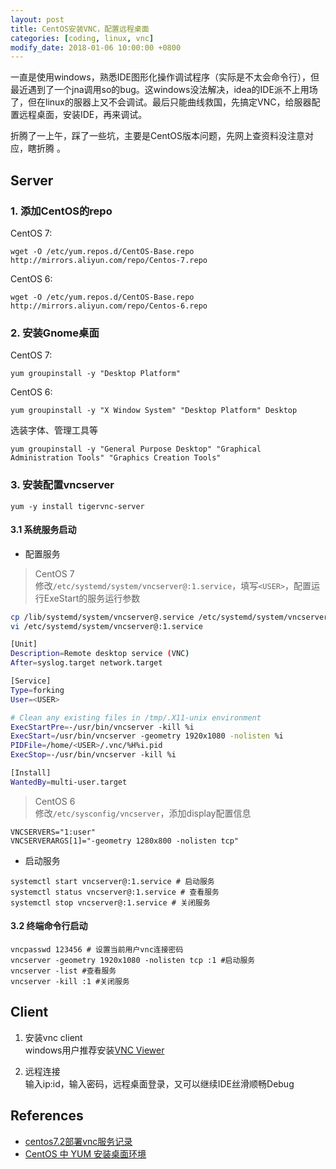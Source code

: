 ```yaml
---
layout: post
title: CentOS安装VNC，配置远程桌面
categories: [coding, linux, vnc]
modify_date: 2018-01-06 10:00:00 +0800
---
```


一直是使用windows，熟悉IDE图形化操作调试程序（实际是不太会命令行），但最近遇到了一个jna调用so的bug。这windows没法解决，idea的IDE派不上用场了，但在linux的服器上又不会调试。最后只能曲线救国，先搞定VNC，给服器配置远程桌面，安装IDE，再来调试。  

折腾了一上午，踩了一些坑，主要是CentOS版本问题，先网上查资料没注意对应，瞎折腾 。  

## Server
### 1. 添加CentOS的repo
CentOS 7:  

```
wget -O /etc/yum.repos.d/CentOS-Base.repo http://mirrors.aliyun.com/repo/Centos-7.repo
```

CentOS 6:

```
wget -O /etc/yum.repos.d/CentOS-Base.repo http://mirrors.aliyun.com/repo/Centos-6.repo
```

### 2. 安装Gnome桌面
CentOS 7:

```
yum groupinstall -y "Desktop Platform"
```

CentOS 6:

```
yum groupinstall -y "X Window System" "Desktop Platform" Desktop
```

选装字体、管理工具等

```
yum groupinstall -y "General Purpose Desktop" "Graphical Administration Tools" "Graphics Creation Tools"
```

### 3. 安装配置vncserver

```
yum -y install tigervnc-server
```
#### 3.1 系统服务启动
  - 配置服务  

  > CentOS 7  
修改`/etc/systemd/system/vncserver@:1.service`，填写`<USER>`，配置运行ExeStart的服务运行参数

  ``` bash
  cp /lib/systemd/system/vncserver@.service /etc/systemd/system/vncserver@:1.service
  vi /etc/systemd/system/vncserver@:1.service
  ```

  ``` bash
  [Unit]
  Description=Remote desktop service (VNC)
  After=syslog.target network.target

  [Service]
  Type=forking
  User=<USER>

  # Clean any existing files in /tmp/.X11-unix environment
  ExecStartPre=-/usr/bin/vncserver -kill %i
  ExecStart=/usr/bin/vncserver -geometry 1920x1080 -nolisten %i
  PIDFile=/home/<USER>/.vnc/%H%i.pid
  ExecStop=-/usr/bin/vncserver -kill %i

  [Install]
  WantedBy=multi-user.target
  ```

  > CentOS 6  
  修改`/etc/sysconfig/vncserver`，添加display配置信息

   ```
  VNCSERVERS="1:user"
  VNCSERVERARGS[1]="-geometry 1280x800 -nolisten tcp"
  ```


  - 启动服务  

  ```
systemctl start vncserver@:1.service # 启动服务
systemctl status vncserver@:1.service # 查看服务
systemctl stop vncserver@:1.service # 关闭服务
```

#### 3.2 终端命令行启动

```
vncpasswd 123456 # 设置当前用户vnc连接密码
vncserver -geometry 1920x1080 -nolisten tcp :1 #启动服务
vncserver -list #查看服务
vncserver -kill :1 #关闭服务
```

## Client  
1. 安装vnc client  
windows用户推荐安装[VNC Viewer](https://www.realvnc.com/en/connect/download/viewer/)

2. 远程连接  
输入ip:id，输入密码，远程桌面登录，又可以继续IDE丝滑顺畅Debug

## References
* [centos7.2部署vnc服务记录](https://www.cnblogs.com/kevingrace/p/5821450.html)  ​
* [CentOS 中 YUM 安装桌面环境](https://cnzhx.net/blog/centos-yum-install-desktop/)  
